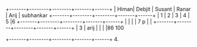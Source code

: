 +-------+--------+--------+-------+------+
| Himan| Debjit | Susant | Ranar | Arij | subhankar
+-------+--------+--------+-------+------+
|    1   |      2  | 3       |  4     |  5    |6
+-------+--------+--------+-------+------+ 
|     |        |        |    7
p
   |      |
+-------+--------+--------+-------+------+
|     3  | arij       |        |       |      |86
                                               100

+-------+--------+--------+-------+------+
4.       